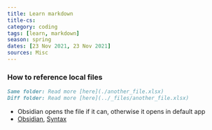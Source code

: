 ```yaml
---
title: Learn markdown
title-cs: 
category: coding
tags: [learn, markdown]
season: spring
dates: [23 Nov 2021, 23 Nov 2021]
sources: Misc
---
```


### How to reference local files
```markdown
Same folder: Read more [here](./another_file.xlsx)
Diff folder: Read more [here](../_files/another_file.xlsx)
```

- Obsidian opens the file if it can, otherwise it opens in default app
- [Obsidian](https://forum.obsidian.md/t/how-to-link-a-local-file-in-obsidian/5815), [Syntax](https://stackoverflow.com/questions/32563078/how-link-to-any-local-file-with-markdown-syntax/59226851)